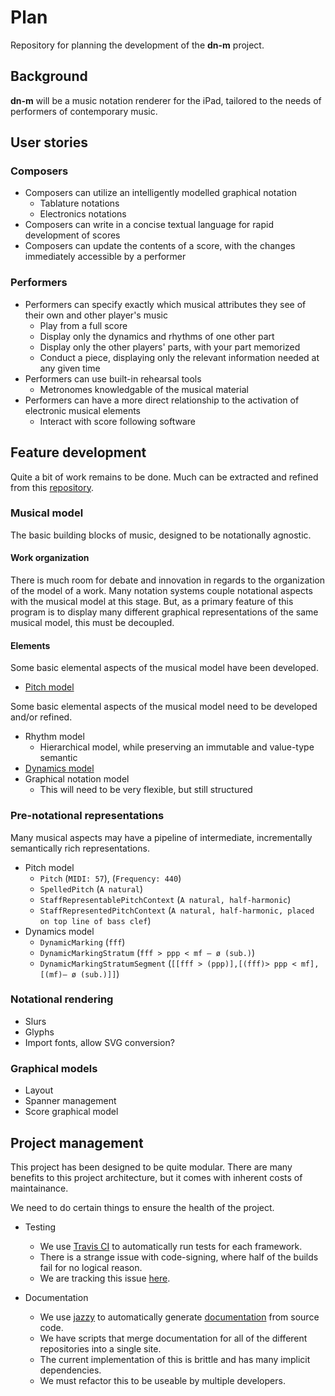 # Plan
Repository for planning the development of the **dn-m** project.

## Background
**dn-m** will be a music notation renderer for the iPad, tailored to the needs of performers of contemporary music. 

## User stories

### Composers
- Composers can utilize an intelligently modelled graphical notation
  - Tablature notations
  - Electronics notations
- Composers can write in a concise textual language for rapid development of scores
- Composers can update the contents of a score, with the changes immediately accessible by a performer

### Performers
- Performers can specify exactly which musical attributes they see of their own and other player's music
  - Play from a full score
  - Display only the dynamics and rhythms of one other part
  - Display only the other players' parts, with your part memorized
  - Conduct a piece, displaying only the relevant information needed at any given time
- Performers can use built-in rehearsal tools
  - Metronomes knowledgable of the musical material
- Performers can have a more direct relationship to the activation of electronic musical elements
  - Interact with score following software

## Feature development
Quite a bit of work remains to be done. Much can be extracted and refined from this [repository](https://github.com/dn-m/Archive/tree/master/DNM-old).

### Musical model
The basic building blocks of music, designed to be notationally agnostic. 

#### Work organization
There is much room for debate and innovation in regards to the organization of the model of a work. Many notation systems couple notational aspects with the musical model at this stage. But, as a primary feature of this program is to display many different graphical representations of the same musical model, this must be decoupled.

#### Elements
Some basic elemental aspects of the musical model have been developed.
- [Pitch model](https://github.com/dn-m/Pitch)

Some basic elemental aspects of the musical model need to be developed and/or refined.
- Rhythm model
  - Hierarchical model, while preserving an immutable and value-type semantic
- [Dynamics model](https://github.com/dn-m/Dynamics/tree/master/Dynamics)
- Graphical notation model
  - This will need to be very flexible, but still structured

### Pre-notational representations
Many musical aspects may have a pipeline of intermediate, incrementally semantically rich representations.

- Pitch model
  - `Pitch` (`MIDI: 57`), (`Frequency: 440`) 
  - `SpelledPitch` (`A natural`) 
  - `StaffRepresentablePitchContext` (`A natural, half-harmonic`)
  - `StaffRepresentedPitchContext` (`A natural, half-harmonic, placed on top line of bass clef`)
- Dynamics model
  - `DynamicMarking` (`fff`)
  - `DynamicMarkingStratum` (`fff > ppp < mf — ø (sub.)`)
  - `DynamicMarkingStratumSegment` (`[[fff > (ppp)],[(fff)> ppp < mf],[(mf)— ø (sub.)]]`) 

### Notational rendering
- Slurs
- Glyphs
- Import fonts, allow SVG conversion?

### Graphical models
- Layout
- Spanner management
- Score graphical model

## Project management
This project has been designed to be quite modular. There are many benefits to this project architecture, but it comes with inherent costs of maintainance.

We need to do certain things to ensure the health of the project.

- Testing
  - We use [Travis CI](https://travis-ci.org/dn-m/) to automatically run tests for each framework.
  - There is a strange issue with code-signing, where half of the builds fail for no logical reason.
  - We are tracking this issue [here](https://github.com/orgs/dn-m/projects/2).
  
- Documentation
  - We use [jazzy](https://github.com/realm/jazzy) to automatically generate [documentation](http://dn-m.github.io/) from source code.
  - We have scripts that merge documentation for all of the different repositories into a single site.
  - The current implementation of this is brittle and has many implicit dependencies.
  - We must refactor this to be useable by multiple developers.

